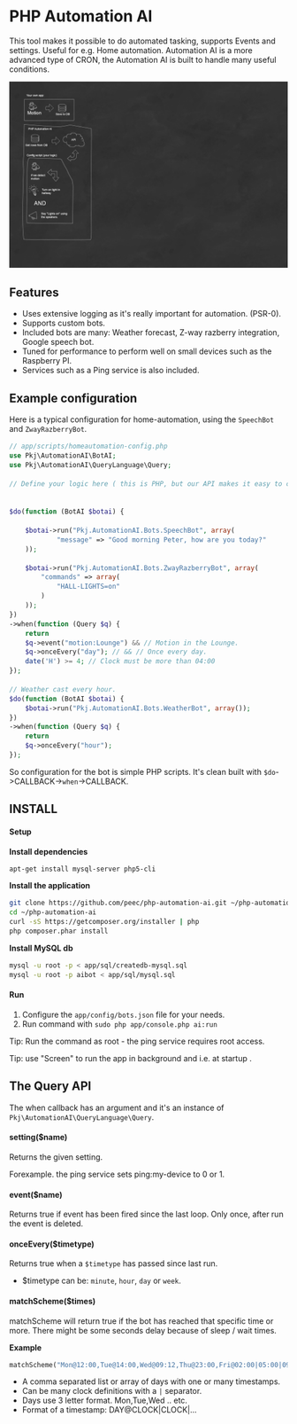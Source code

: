 # PHP Automation AI

This tool makes it possible to do automated tasking, supports Events and settings. Useful for e.g. Home automation.
Automation AI is a more advanced type of CRON, the Automation AI is built to handle many useful conditions. 

![PHP Automation AI Diagram](/docs/diagram/diagram.phpautomationai.png?raw=true "PHP Automation AI Diagram")


## Features

- Uses extensive logging as it's really important for automation. (PSR-0).
- Supports custom bots.
- Included bots are many: Weather forecast, Z-way razberry integration, Google speech bot.
- Tuned for performance to perform well on small devices such as the Raspberry PI.
- Services such as a Ping service is also included.



## Example configuration

Here is a typical configuration for home-automation, using the `SpeechBot` and `ZwayRazberryBot`.

```php
// app/scripts/homeautomation-config.php
use Pkj\AutomationAI\BotAI;
use Pkj\AutomationAI\QueryLanguage\Query;

// Define your logic here ( this is PHP, but our API makes it easy to configure..


$do(function (BotAI $botai) {
	
	$botai->run("Pkj.AutomationAI.Bots.SpeechBot", array(
			"message" => "Good morning Peter, how are you today?"
	));
	
	$botai->run("Pkj.AutomationAI.Bots.ZwayRazberryBot", array(
		"commands" => array(
			"HALL-LIGHTS=on"
		)
	));	
})
->when(function (Query $q) {
	return
	$q->event("motion:Lounge") && // Motion in the Lounge.
	$q->onceEvery("day"); // && // Once every day.
	date('H') >= 4; // Clock must be more than 04:00 
});

// Weather cast every hour.
$do(function (BotAI $botai) {
	$botai->run("Pkj.AutomationAI.Bots.WeatherBot", array());
})
->when(function (Query $q) {
	return 
	$q->onceEvery("hour");
});
``` 


So configuration for the bot is simple PHP scripts. It's clean built with `$do`->CALLBACK->`when`->CALLBACK.




## INSTALL

#### Setup



**Install dependencies**

```bash
apt-get install mysql-server php5-cli
```

**Install the application**

```bash
git clone https://github.com/peec/php-automation-ai.git ~/php-automation-ai
cd ~/php-automation-ai
curl -sS https://getcomposer.org/installer | php
php composer.phar install
```

**Install MySQL db**

```bash
mysql -u root -p < app/sql/createdb-mysql.sql
mysql -u root -p aibot < app/sql/mysql.sql
```

#### Run

1. Configure the `app/config/bots.json` file for your needs.
2. Run command with `sudo php app/console.php ai:run`

Tip: Run the command as root - the ping service requires root access.

Tip: use "Screen" to run the app in background and i.e. at startup .

 


## The Query API

The when callback has an argument and it's an instance of `Pkj\AutomationAI\QueryLanguage\Query`.



#### setting($name)

Returns the given setting. 

Forexample. the ping service sets ping:my-device to 0 or 1.


#### event($name)

Returns true if event has been fired since the last loop. Only once, after run the event is deleted.


#### onceEvery($timetype)

Returns true when a `$timetype` has passed since last run. 

- $timetype can be: `minute`, `hour`, `day` or `week`.


#### matchScheme($times)

matchScheme will return true if the bot has reached that specific time or more. There might be some seconds delay because of sleep / wait times.

**Example**

```php
matchScheme("Mon@12:00,Tue@14:00,Wed@09:12,Thu@23:00,Fri@02:00|05:00|09:00,Sat@22:00|15:00,Sun@12:00");
``` 
- A comma separated list or array of days with one or many timestamps.
- Can be many clock definitions with a `|` separator.
- Days use 3 letter format. Mon,Tue,Wed .. etc.
- Format of a timestamp: DAY@CLOCK|CLOCK|...





